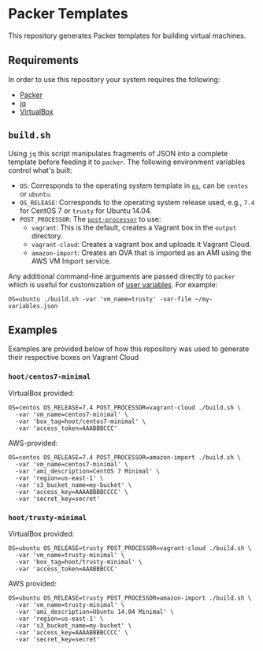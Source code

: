 # Packer Templates

This repository generates Packer templates for building virtual machines.

## Requirements

In order to use this repository your system requires the following:

* [Packer](https://www.packer.io)
* [jq](https://stedolan.github.io/jq/)
* [VirtualBox](https://www.virtualbox.org/)

## `build.sh`

Using `jq` this script manipulates fragments of JSON into a complete template before feeding it to `packer`.
The following environment variables control what's built:

* `OS`: Corresponds to the operating system template in [`os`](./os), can be `centos` or `ubuntu`.
* `OS_RELEASE`: Corresponds to the operating system release used, e.g., `7.4` for CentOS 7 or `trusty` for Ubuntu 14.04.
* `POST_PROCESSOR`: The [`post-processor`](./post-processor) to use:
  * `vagrant`: This is the default, creates a Vagrant box in the `output` directory.
  * `vagrant-cloud`: Creates a vagrant box and uploads it Vagrant Cloud.
  * `amazon-import`: Creates an OVA that is imported as an AMI using the AWS VM Import service.

Any additional command-line arguments are passed directly to `packer` which is useful for customization of [user variables](https://www.packer.io/docs/templates/user-variables.html).  For example:

```
OS=ubuntu ./build.sh -var 'vm_name=trusty' -var-file ~/my-variables.json
```

## Examples

Examples are provided below of how this repository was used to generate their respective boxes on Vagrant Cloud

### `hoot/centos7-minimal`

VirtualBox provided:

```
OS=centos OS_RELEASE=7.4 POST_PROCESSOR=vagrant-cloud ./build.sh \
  -var 'vm_name=centos7-minimal' \
  -var 'box_tag=hoot/centos7-minimal' \
  -var 'access_token=AAABBBCCC'
```

AWS-provided:

```
OS=centos OS_RELEASE=7.4 POST_PROCESSOR=amazon-import ./build.sh \
  -var 'vm_name=centos7-minimal' \
  -var 'ami_description=CentOS 7 Minimal' \
  -var 'region=us-east-1' \
  -var 's3_bucket_name=my-bucket' \
  -var 'access_key=AAAABBBBCCCC' \
  -var 'secret_key=secret'
```

### `hoot/trusty-minimal`

VirtualBox provided:

```
OS=ubuntu OS_RELEASE=trusty POST_PROCESSOR=vagrant-cloud ./build.sh \
  -var 'vm_name=trusty-minimal' \
  -var 'box_tag=hoot/trusty-minimal' \
  -var 'access_token=AAABBBCCC'
```

AWS provided:

```
OS=ubuntu OS_RELEASE=trusty POST_PROCESSOR=amazon-import ./build.sh \
  -var 'vm_name=trusty-minimal' \
  -var 'ami_description=Ubuntu 14.04 Minimal' \
  -var 'region=us-east-1' \
  -var 's3_bucket_name=my-bucket' \
  -var 'access_key=AAAABBBBCCCC' \
  -var 'secret_key=secret'
```
